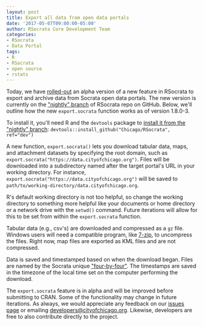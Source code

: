 ```yaml
---
layout: post
title: Export all data from open data portals
date: '2017-05-07T09:00:00-05:00'
author: RSocrata Core Development Team
categories:
- RSocrata
- Data Portal
tags:
- R
- RSocrata
- open source
- rstats
---
```


Today, we have [rolled-out](http://digital.cityofchicago.org/index.php/archive-open-data/) an alpha version of a new feature in RSocrata to export and archive data from Socrata open data portals. The new version is currently on the ["nightly" branch](https://github.com/Chicago/RSocrata/tree/dev) of RSocrata repo on GitHub. Below, we'll outline how the new `export.socrata` function works as of version 1.8.0-3.

To install it, you'll need R and the `devtools` package to [install it from the "nightly" branch](https://github.com/Chicago/RSocrata/tree/dev#installation): `devtools::install_github("Chicago/RSocrata", ref="dev")`

A new function, `export.socrata()` lets you download tabular data, maps, and attachment datasets by specifying the root domain, such as `export.socrata("https://data.cityofchicago.org")`. Files will be downloaded into a subdirectory named after the target portal's URL in your working directory. For instance, `export.socrata("https://data.cityofchicago.org")` will be saved to `path/to/working-directory/data.cityofchicago.org`.

R's default working directory is not too helpful, so change the working directory to something more helpful like your documents or home directory or a network drive with the `setwd()` command. Future iterations will allow for this to be set from within the `export.socrata` function.

Tabular data (e.g., csv's) are downloaded and compressed as a `gz` file. Windows users will need a compatible program, like [7-zip](http://www.7-zip.org/download.html), to uncompress the files. Right now, map files are exported as KML files and are not compressed.

Data is saved and timestamped based on when the download began. Files are named by the Socrata unique ["four-by-four"](https://support.socrata.com/hc/en-us/articles/202950258-What-is-a-Dataset-UID-or-a-Dataset-4x4-). The timestamps are saved in the timezone of the local time set on the computer performing the download.

The `export.socrata` feature is in alpha and will be improved before submitting to CRAN. Some of the functionality may change in future iterations. As always, we would appreciate any feedback on our [issues page](https://github.com/Chicago/RSocrata/issues) or emailing [developers@cityofchicago.org](mailto:developers@cityofchicago.org). Likewise, developers are free to also contribute directly to the project.